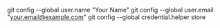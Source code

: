 git config --global user.name "Your Name"
git config --global user.email "your.email@example.com"
git config --global credential.helper store
